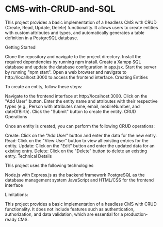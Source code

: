# CMS-with-CRUD-and-SQL

This project provides a basic implementation of a headless CMS with CRUD (Create, Read, Update, Delete) functionality. It allows users to create entities with custom attributes and types, and automatically generates a table definition in a PostgreSQL database.

Getting Started

Clone the repository and navigate to the project directory.
Install the required dependencies by running npm install.
Create a Xampp SQL database and update the database configuration in app.jsx.
Start the server by running "npm start".
Open a web browser and navigate to http://localhost:3000 to access the frontend interface.
Creating Entities

To create an entity, follow these steps:

Navigate to the frontend interface at http://localhost:3000.
Click on the "Add User" button.
Enter the entity name and attributes with their respective types (e.g., Person with attributes name<string>, email<string>, mobileNumber<number>, and dateOfBirth<Date>).
Click the "Submit" button to create the entity.
CRUD Operations

Once an entity is created, you can perform the following CRUD operations:

Create: Click on the "Add User" button and enter the data for the new entry.
Read: Click on the "View User" button to view all existing entries for the entity.
Update: Click on the "Edit" button and enter the updated data for an existing entry.
Delete: Click on the "Delete" button to delete an existing entry.
Technical Details

This project uses the following technologies:

Node.js with Express.js as the backend framework
PostgreSQL as the database management system
JavaScript and HTML/CSS for the frontend interface

Limitations:

This project provides a basic implementation of a headless CMS with CRUD functionality. It does not include features such as authentication, authorization, and data validation, which are essential for a production-ready CMS.
